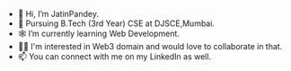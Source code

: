 * 👋 Hi, I’m JatinPandey.
* 🏫 Pursuing B.Tech (3rd Year) CSE at DJSCE,Mumbai.
* 🕸️ I’m currently learning Web Development.
* 👨‍💻 I'm interested in Web3 domain and would love to collaborate in that.
* 📫 You can connect with me on my LinkedIn as well.
